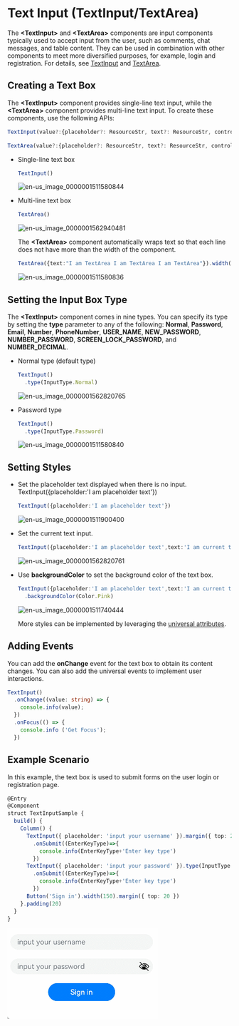 # Text Input (TextInput/TextArea)


The **\<TextInput>** and **\<TextArea>** components are input components typically used to accept input from the user, such as comments, chat messages, and table content. They can be used in combination with other components to meet more diversified purposes, for example, login and registration. For details, see [TextInput](../reference/arkui-ts/ts-basic-components-textinput.md) and [TextArea](../reference/arkui-ts/ts-basic-components-textarea.md).


## Creating a Text Box

The **\<TextInput>** component provides single-line text input, while the **\<TextArea>** component provides multi-line text input. To create these components, use the following APIs:

```ts
TextInput(value?:{placeholder?: ResourceStr, text?: ResourceStr, controller?: TextInputController})
```

```ts
TextArea(value?:{placeholder?: ResourceStr, text?: ResourceStr, controller?: TextAreaController})
```

- Single-line text box

  ```ts
  TextInput()
  ```

  ![en-us_image_0000001511580844](figures/en-us_image_0000001511580844.png)


- Multi-line text box

  ```ts
  TextArea()
  ```

  ![en-us_image_0000001562940481](figures/en-us_image_0000001562940481.png)

  The **\<TextArea>** component automatically wraps text so that each line does not have more than the width of the component.


  ```ts
  TextArea({text:"I am TextArea I am TextArea I am TextArea"}).width(300)
  ```

  ![en-us_image_0000001511580836](figures/en-us_image_0000001511580836.png)


## Setting the Input Box Type

The **\<TextInput>** component comes in nine types. You can specify its type by setting the **type** parameter to any of the following: **Normal**, **Password**, **Email**, **Number**, **PhoneNumber**, **USER_NAME**, **NEW_PASSWORD**, **NUMBER_PASSWORD**, **SCREEN_LOCK_PASSWORD**, and **NUMBER_DECIMAL**.  


- Normal type (default type)

  ```ts
  TextInput()
    .type(InputType.Normal)
  ```

  ![en-us_image_0000001562820765](figures/en-us_image_0000001562820765.png)

- Password type

  ```ts
  TextInput()
    .type(InputType.Password)
  ```

  ![en-us_image_0000001511580840](figures/en-us_image_0000001511580840.png)


## Setting Styles

- Set the placeholder text displayed when there is no input.
  TextInput({placeholder:'I am placeholder text'})


  ```ts
  TextInput({placeholder:'I am placeholder text'})
  ```

  ![en-us_image_0000001511900400](figures/en-us_image_0000001511900400.png)


- Set the current text input.

  ```ts
  TextInput({placeholder:'I am placeholder text',text:'I am current text input'})
  ```

  ![en-us_image_0000001562820761](figures/en-us_image_0000001562820761.png)

- Use **backgroundColor** to set the background color of the text box.

  ```ts
  TextInput({placeholder:'I am placeholder text',text:'I am current text input'})
    .backgroundColor(Color.Pink)
  ```

  ![en-us_image_0000001511740444](figures/en-us_image_0000001511740444.png)

  More styles can be implemented by leveraging the [universal attributes](../reference/arkui-ts/ts-universal-attributes-size.md).


## Adding Events

You can add the **onChange** event for the text box to obtain its content changes. You can also add the universal events to implement user interactions.



```ts
TextInput()
  .onChange((value: string) => {
    console.info(value);
  })
  .onFocus(() => {
    console.info ('Get Focus');
  })
```


## Example Scenario

In this example, the text box is used to submit forms on the user login or registration page.

```ts
@Entry
@Component
struct TextInputSample {
  build() {
    Column() {
      TextInput({ placeholder: 'input your username' }).margin({ top: 20 })
        .onSubmit((EnterKeyType)=>{
          console.info(EnterKeyType+'Enter key type')
        })
      TextInput({ placeholder: 'input your password' }).type(InputType.Password).margin({ top: 20 })
        .onSubmit((EnterKeyType)=>{
          console.info(EnterKeyType+'Enter key type')
        })
      Button('Sign in').width(150).margin({ top: 20 })
    }.padding(20)
  }
}
```


![textinput](figures/textinput.gif)
